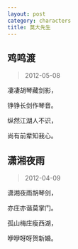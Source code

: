 ```yaml
---
layout: post
category: characters
title: 莫大先生
---
```


## 鸡鸣渡 ##

> 2012-05-08

凄凄胡琴藏剑影，

铮铮长剑作琴音。

纵然江湖人不识，

尚有前辈知我心。

## 潇湘夜雨 ##

> 2012-04-09

潇湘夜雨胡琴剑，

亦庄亦谐莫掌门。

孤山梅庄瘦西湖，

咿咿呀呀贺新婚。